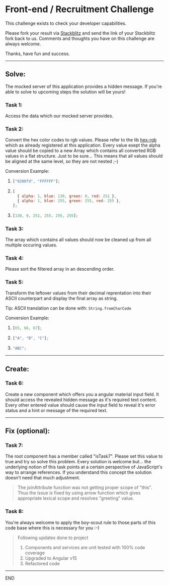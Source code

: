 # Front-end / Recruitment Challenge

This challenge exists to check your developer capabilities.

Please fork your result via [Stackblitz](https://stackblitz.com/edit/angular-ivy-xouktd?file=README.md) and send the link of your Stackblitz fork back to us. Comments and thoughts you have on this challenge are always welcome.

Thanks, have fun and success.

---

## Solve:

The mocked server of this application provides a hidden message.
If you're able to solve to upcoming steps the solution will be yours!

### Task 1:

Access the data which our mocked server provides.

### Task 2:

Convert the hex color codes to rgb values. Please refer to the lib [hex-rgb](https://www.npmjs.com/package/hex-rgb) which as already registered at this application. Every value exept the alpha value should be copied to a new Array which contains all converted RGB values in a flat structure. Just to be sure... This means that all values should be aligned at the same level, so they are not nested ;-)

Conversion Example:

1. ```javascript
   ["8200fd", "FFFFFF"];
   ```
2. ```javascript
   [
     { alpha: 1, blue: 130, green: 0, red: 251 },
     { alpha: 1, blue: 255, green: 255, red: 255 },
   ];
   ```
3. ```javascript
   [130, 0, 251, 255, 255, 255];
   ```

### Task 3:

The array which contains all values should now be cleaned up from all multiple occuring values.

### Task 4:

Please sort the filtered array in an descending order.

### Task 5:

Transform the leftover values from their decimal reprentation into their ASCII counterpart and display the final array as string.

Tip:
ASCII translation can be done with: `String.fromCharCode`

Conversion Example:

1. ```javascript
   [65, 66, 67];
   ```
2. ```javascript
   ["A", "B", "C"];
   ```
3. ```javascript
   "ABC";
   ```

---

## Create:

### Task 6:

Create a new component which offers you a angular material input field. It should access the revealed hidden message as it's required text content. Every other entered value should cause the input field to reveal it's error status and a hint or message of the required text.

---

## Fix (optional):

### Task 7:

The root component has a member called "isTask7". Please set this value to true and try so solve this problem. Every solution is welcome but... the underlying notion of this task points at a certain perspective of JavaScript's way to arrange references. If you understand this concept the solution doesn't need that much adjustment.

> The joinAttribute function was not getting proper scope of "this". Thus the issue is fixed by using arrow function which gives appropriate lexical scope and resolves "greeting" value.

### Task 8:

You're always welcome to apply the boy-scout rule to those parts of this code base where this is necessary for you :-)

> Following updates done to project
>
> 1. Components and services are unit tested with 100% code coverage
> 2. Upgraded to Angular v15
> 3. Refactored code

---

END
